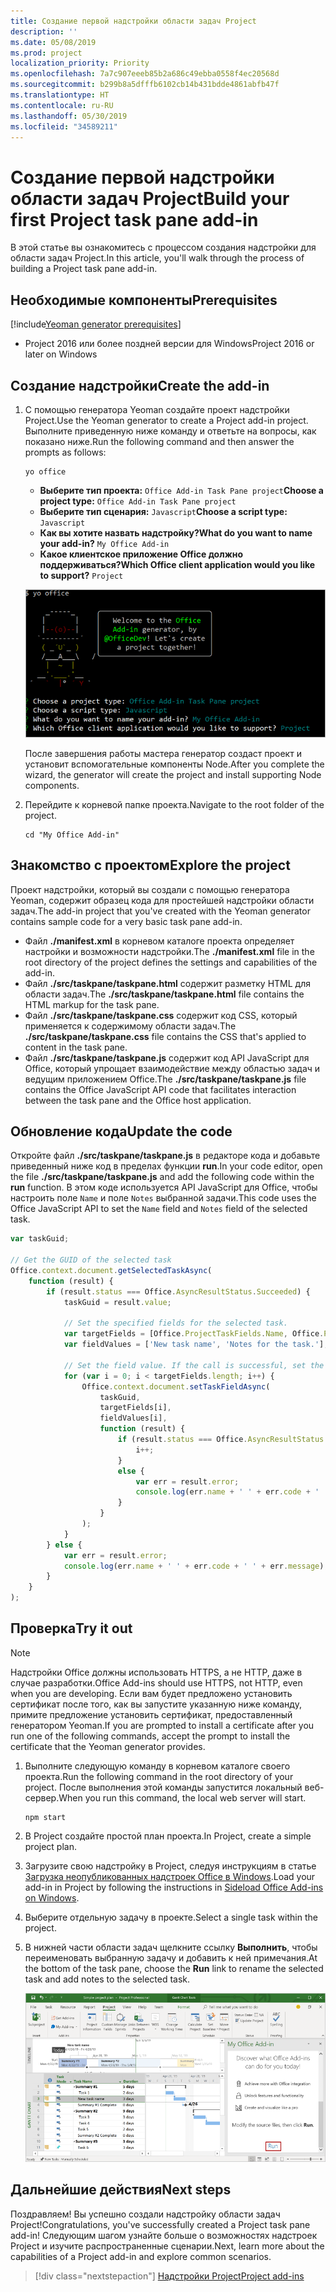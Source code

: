 ```yaml
---
title: Создание первой надстройки области задач Project
description: ''
ms.date: 05/08/2019
ms.prod: project
localization_priority: Priority
ms.openlocfilehash: 7a7c907eeeb85b2a686c49ebba0558f4ec20568d
ms.sourcegitcommit: b299b8a5dfffb6102cb14b431bdde4861abfb47f
ms.translationtype: HT
ms.contentlocale: ru-RU
ms.lasthandoff: 05/30/2019
ms.locfileid: "34589211"
---
```

# <a name="build-your-first-project-task-pane-add-in"></a><span data-ttu-id="3d4e1-102">Создание первой надстройки области задач Project</span><span class="sxs-lookup"><span data-stu-id="3d4e1-102">Build your first Project task pane add-in</span></span>

<span data-ttu-id="3d4e1-103">В этой статье вы ознакомитесь с процессом создания надстройки для области задач Project.</span><span class="sxs-lookup"><span data-stu-id="3d4e1-103">In this article, you'll walk through the process of building a Project task pane add-in.</span></span>

## <a name="prerequisites"></a><span data-ttu-id="3d4e1-104">Необходимые компоненты</span><span class="sxs-lookup"><span data-stu-id="3d4e1-104">Prerequisites</span></span>

[!include[Yeoman generator prerequisites](../includes/quickstart-yo-prerequisites.md)]

- <span data-ttu-id="3d4e1-105">Project 2016 или более поздней версии для Windows</span><span class="sxs-lookup"><span data-stu-id="3d4e1-105">Project 2016 or later on Windows</span></span>

## <a name="create-the-add-in"></a><span data-ttu-id="3d4e1-106">Создание надстройки</span><span class="sxs-lookup"><span data-stu-id="3d4e1-106">Create the add-in</span></span>

1. <span data-ttu-id="3d4e1-107">С помощью генератора Yeoman создайте проект надстройки Project.</span><span class="sxs-lookup"><span data-stu-id="3d4e1-107">Use the Yeoman generator to create a Project add-in project.</span></span> <span data-ttu-id="3d4e1-108">Выполните приведенную ниже команду и ответьте на вопросы, как показано ниже.</span><span class="sxs-lookup"><span data-stu-id="3d4e1-108">Run the following command and then answer the prompts as follows:</span></span>

    ```command&nbsp;line
    yo office
    ```

    - <span data-ttu-id="3d4e1-109">**Выберите тип проекта:** `Office Add-in Task Pane project`</span><span class="sxs-lookup"><span data-stu-id="3d4e1-109">**Choose a project type:** `Office Add-in Task Pane project`</span></span>
    - <span data-ttu-id="3d4e1-110">**Выберите тип сценария:** `Javascript`</span><span class="sxs-lookup"><span data-stu-id="3d4e1-110">**Choose a script type:** `Javascript`</span></span>
    - <span data-ttu-id="3d4e1-111">**Как вы хотите назвать надстройку?**</span><span class="sxs-lookup"><span data-stu-id="3d4e1-111">**What do you want to name your add-in?**</span></span> `My Office Add-in`
    - <span data-ttu-id="3d4e1-112">**Какое клиентское приложение Office должно поддерживаться?**</span><span class="sxs-lookup"><span data-stu-id="3d4e1-112">**Which Office client application would you like to support?**</span></span> `Project`

    ![Снимок экрана с вопросами и ответами в генераторе Yeoman](../images/yo-office-project.png)
    
    <span data-ttu-id="3d4e1-114">После завершения работы мастера генератор создаст проект и установит вспомогательные компоненты Node.</span><span class="sxs-lookup"><span data-stu-id="3d4e1-114">After you complete the wizard, the generator will create the project and install supporting Node components.</span></span>
    
2. <span data-ttu-id="3d4e1-115">Перейдите к корневой папке проекта.</span><span class="sxs-lookup"><span data-stu-id="3d4e1-115">Navigate to the root folder of the project.</span></span>

    ```command&nbsp;line
    cd "My Office Add-in"
    ```

## <a name="explore-the-project"></a><span data-ttu-id="3d4e1-116">Знакомство с проектом</span><span class="sxs-lookup"><span data-stu-id="3d4e1-116">Explore the project</span></span>

<span data-ttu-id="3d4e1-117">Проект надстройки, который вы создали с помощью генератора Yeoman, содержит образец кода для простейшей надстройки области задач.</span><span class="sxs-lookup"><span data-stu-id="3d4e1-117">The add-in project that you've created with the Yeoman generator contains sample code for a very basic task pane add-in.</span></span> 

- <span data-ttu-id="3d4e1-118">Файл **./manifest.xml** в корневом каталоге проекта определяет настройки и возможности надстройки.</span><span class="sxs-lookup"><span data-stu-id="3d4e1-118">The **./manifest.xml** file in the root directory of the project defines the settings and capabilities of the add-in.</span></span>
- <span data-ttu-id="3d4e1-119">Файл **./src/taskpane/taskpane.html** содержит разметку HTML для области задач.</span><span class="sxs-lookup"><span data-stu-id="3d4e1-119">The **./src/taskpane/taskpane.html** file contains the HTML markup for the task pane.</span></span>
- <span data-ttu-id="3d4e1-120">Файл **./src/taskpane/taskpane.css** содержит код CSS, который применяется к содержимому области задач.</span><span class="sxs-lookup"><span data-stu-id="3d4e1-120">The **./src/taskpane/taskpane.css** file contains the CSS that's applied to content in the task pane.</span></span>
- <span data-ttu-id="3d4e1-121">Файл **./src/taskpane/taskpane.js** содержит код API JavaScript для Office, который упрощает взаимодействие между областью задач и ведущим приложением Office.</span><span class="sxs-lookup"><span data-stu-id="3d4e1-121">The **./src/taskpane/taskpane.js** file contains the Office JavaScript API code that facilitates interaction between the task pane and the Office host application.</span></span>

## <a name="update-the-code"></a><span data-ttu-id="3d4e1-122">Обновление кода</span><span class="sxs-lookup"><span data-stu-id="3d4e1-122">Update the code</span></span>

<span data-ttu-id="3d4e1-123">Откройте файл **./src/taskpane/taskpane.js** в редакторе кода и добавьте приведенный ниже код в пределах функции **run**.</span><span class="sxs-lookup"><span data-stu-id="3d4e1-123">In your code editor, open the file **./src/taskpane/taskpane.js** and add the following code within the **run** function.</span></span> <span data-ttu-id="3d4e1-124">В этом коде используется API JavaScript для Office, чтобы настроить поле `Name` и поле `Notes` выбранной задачи.</span><span class="sxs-lookup"><span data-stu-id="3d4e1-124">This code uses the Office JavaScript API to set the `Name` field and `Notes` field of the selected task.</span></span>

```js
var taskGuid;

// Get the GUID of the selected task
Office.context.document.getSelectedTaskAsync(
    function (result) {
        if (result.status === Office.AsyncResultStatus.Succeeded) {
            taskGuid = result.value;

            // Set the specified fields for the selected task.
            var targetFields = [Office.ProjectTaskFields.Name, Office.ProjectTaskFields.Notes];
            var fieldValues = ['New task name', 'Notes for the task.'];

            // Set the field value. If the call is successful, set the next field.
            for (var i = 0; i < targetFields.length; i++) {
                Office.context.document.setTaskFieldAsync(
                    taskGuid,
                    targetFields[i],
                    fieldValues[i],
                    function (result) {
                        if (result.status === Office.AsyncResultStatus.Succeeded) {
                            i++;
                        }
                        else {
                            var err = result.error;
                            console.log(err.name + ' ' + err.code + ' ' + err.message);
                        }
                    }
                );
            }
        } else {
            var err = result.error;
            console.log(err.name + ' ' + err.code + ' ' + err.message);
        }
    }
);
```

## <a name="try-it-out"></a><span data-ttu-id="3d4e1-125">Проверка</span><span class="sxs-lookup"><span data-stu-id="3d4e1-125">Try it out</span></span>

> [!NOTE]
> <span data-ttu-id="3d4e1-126">Надстройки Office должны использовать HTTPS, а не HTTP, даже в случае разработки.</span><span class="sxs-lookup"><span data-stu-id="3d4e1-126">Office Add-ins should use HTTPS, not HTTP, even when you are developing.</span></span> <span data-ttu-id="3d4e1-127">Если вам будет предложено установить сертификат после того, как вы запустите указанную ниже команду, примите предложение установить сертификат, предоставленный генератором Yeoman.</span><span class="sxs-lookup"><span data-stu-id="3d4e1-127">If you are prompted to install a certificate after you run one of the following commands, accept the prompt to install the certificate that the Yeoman generator provides.</span></span>

1. <span data-ttu-id="3d4e1-128">Выполните следующую команду в корневом каталоге своего проекта.</span><span class="sxs-lookup"><span data-stu-id="3d4e1-128">Run the following command in the root directory of your project.</span></span> <span data-ttu-id="3d4e1-129">После выполнения этой команды запустится локальный веб-сервер.</span><span class="sxs-lookup"><span data-stu-id="3d4e1-129">When you run this command, the local web server will start.</span></span>

    ```command&nbsp;line
    npm start
    ```

2. <span data-ttu-id="3d4e1-130">В Project создайте простой план проекта.</span><span class="sxs-lookup"><span data-stu-id="3d4e1-130">In Project, create a simple project plan.</span></span>

3. <span data-ttu-id="3d4e1-131">Загрузите свою надстройку в Project, следуя инструкциям в статье [Загрузка неопубликованных надстроек Office в Windows](../testing/create-a-network-shared-folder-catalog-for-task-pane-and-content-add-ins.md).</span><span class="sxs-lookup"><span data-stu-id="3d4e1-131">Load your add-in in Project by following the instructions in [Sideload Office Add-ins on Windows](../testing/create-a-network-shared-folder-catalog-for-task-pane-and-content-add-ins.md).</span></span>

4. <span data-ttu-id="3d4e1-132">Выберите отдельную задачу в проекте.</span><span class="sxs-lookup"><span data-stu-id="3d4e1-132">Select a single task within the project.</span></span>

5. <span data-ttu-id="3d4e1-133">В нижней части области задач щелкните ссылку **Выполнить**, чтобы переименовать выбранную задачу и добавить к ней примечания.</span><span class="sxs-lookup"><span data-stu-id="3d4e1-133">At the bottom of the task pane, choose the **Run** link to rename the selected task and add notes to the selected task.</span></span>

    ![Снимок экрана: приложение Project с загруженной надстройкой области задач](../images/project-quickstart-addin-1.png)

## <a name="next-steps"></a><span data-ttu-id="3d4e1-135">Дальнейшие действия</span><span class="sxs-lookup"><span data-stu-id="3d4e1-135">Next steps</span></span>

<span data-ttu-id="3d4e1-136">Поздравляем! Вы успешно создали надстройку области задач Project!</span><span class="sxs-lookup"><span data-stu-id="3d4e1-136">Congratulations, you've successfully created a Project task pane add-in!</span></span> <span data-ttu-id="3d4e1-137">Следующим шагом узнайте больше о возможностях надстроек Project и изучите распространенные сценарии.</span><span class="sxs-lookup"><span data-stu-id="3d4e1-137">Next, learn more about the capabilities of a Project add-in and explore common scenarios.</span></span>

> [!div class="nextstepaction"]
> [<span data-ttu-id="3d4e1-138">Надстройки Project</span><span class="sxs-lookup"><span data-stu-id="3d4e1-138">Project add-ins</span></span>](../project/project-add-ins.md)

